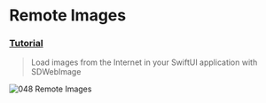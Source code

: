  # Remote Images
 ### [Tutorial](https://designcode.io/swiftui-handbook-remote-images)
> Load images from the Internet in your SwiftUI application with SDWebImage

![048  Remote Images](https://github.com/mrgsdev/DesignCode/assets/157994617/c284be55-17a8-43c2-9228-96ded79b836d)
 
